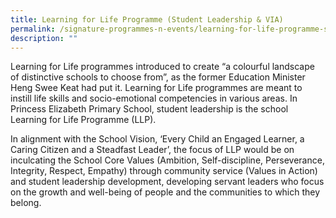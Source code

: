 ```yaml
---
title: Learning for Life Programme (Student Leadership & VIA)
permalink: /signature-programmes-n-events/learning-for-life-programme-student-leadership-n-via
description: ""
---
```

Learning for Life programmes introduced to create “a colourful landscape of distinctive schools to choose from”, as the former Education Minister Heng Swee Keat had put it. Learning for Life programmes are meant to instill life skills and socio-emotional competencies in various areas. In Princess Elizabeth Primary School, student leadership is the school Learning for Life Programme (LLP).

In alignment with the School Vision, ‘Every Child an Engaged Learner, a Caring Citizen and a Steadfast Leader’, the focus of LLP would be on inculcating the School Core Values (Ambition, Self-discipline, Perseverance, Integrity, Respect, Empathy) through community service (Values in Action) and student leadership development, developing servant leaders who focus on the growth and well-being of people and the communities to which they belong.